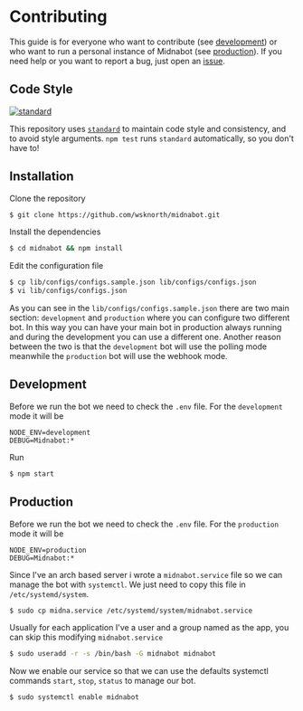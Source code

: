 # Contributing
This guide is for everyone who want to contribute (see [development](#development)) or who want to run a personal instance of Midnabot (see [production](#production)). If you need help or you want to report a bug, just open an [issue](https://github.com/wsknorth/midnabot/issues).

## Code Style
[![standard][standard-image]][standard-url]

This repository uses [`standard`][standard-url] to maintain code style and consistency,
and to avoid style arguments. `npm test` runs `standard` automatically, so you don't have
to!

[standard-image]: https://cdn.rawgit.com/standard/standard/master/badge.svg
[standard-url]: https://github.com/standard/standard


## Installation
Clone the repository
```bash
$ git clone https://github.com/wsknorth/midnabot.git
```
Install the dependencies
```bash
$ cd midnabot && npm install
```
Edit the configuration file
```bash
$ cp lib/configs/configs.sample.json lib/configs/configs.json
$ vi lib/configs/configs.json
```
As you can see in the `lib/configs/configs.sample.json` there are two main section: `development` and `production` where you can configure two different bot. In this way you can have your main bot in production always running and during the development you can use a different one. Another reason between the two is that the `development` bot will use the polling mode meanwhile the `production` bot will use the webhook mode.

## Development
Before we run the bot we need to check the `.env` file. For the `development` mode it will be
```
NODE_ENV=development
DEBUG=Midnabot:*
```

Run
```bash
$ npm start
```

## Production
Before we run the bot we need to check the `.env` file. For the `production` mode it will be
```
NODE_ENV=production
DEBUG=Midnabot:*
```

Since I've an arch based server i wrote a `midnabot.service` file so we can manage the bot with `systemctl`. We just need to copy this file in `/etc/systemd/system`.
```bash
$ sudo cp midna.service /etc/systemd/system/midnabot.service
```

Usually for each application I've a user and a group named as the app, you can skip this modifying `midnabot.service`
```bash
$ sudo useradd -r -s /bin/bash -G midnabot midnabot
```

Now we enable our service so that we can use the defaults systemctl commands `start`, `stop`, `status` to manage our bot.
```bash
$ sudo systemctl enable midnabot
```
